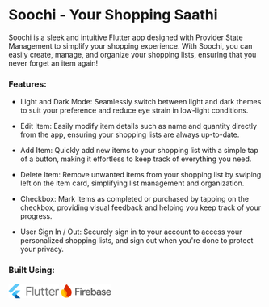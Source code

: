# Soochi - Your Shopping Saathi

Soochi is a sleek and intuitive Flutter app designed with Provider State Management to simplify your shopping experience. With Soochi, you can easily create, manage, and organize your shopping lists, ensuring that you never forget an item again!

### Features:
- Light and Dark Mode: Seamlessly switch between light and dark themes to suit your preference and reduce eye strain in low-light conditions.

- Edit Item: Easily modify item details such as name and quantity directly from the app, ensuring your shopping lists are always up-to-date.

- Add Item: Quickly add new items to your shopping list with a simple tap of a button, making it effortless to keep track of everything you need.

- Delete Item: Remove unwanted items from your shopping list by swiping left on the item card, simplifying list management and organization.

- Checkbox: Mark items as completed or purchased by tapping on the checkbox, providing visual feedback and helping you keep track of your progress.

- User Sign In / Out: Securely sign in to your account to access your personalized shopping lists, and sign out when you're done to protect your privacy.

### Built Using:
<img src = "assets\images\flutter_logo.svg" alt="Flutter" width=100>
<img src = "assets\images\768px-Firebase_Logo.svg.png" alt="Flutter" width=100>